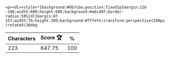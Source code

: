 `<p><dl><style>*{background:#6b7cbe;position:fixed}p{margin:126 -108;width:600;height:600;background:#abc497;border-radius:50%}dl{margin:87 157;width:70;height:200;background:#fffefe;transform:perspective(200px)rotateX(38deg`

| Characters | Score 🏆 | %   |
| ---------- | -------- | --- |
| 223        | 647.75   | 100 |
